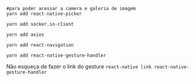 ```
#para poder acessar a camera e galeria de imagem
yarn add react-native-picker

yarn add socker.io-client

yarn add axios

yarn add react-navigation

yarn add react-native-gesture-handler
```

Não esqueça de fazer o link do gesture
`react-native link react-native-gesture-handler`